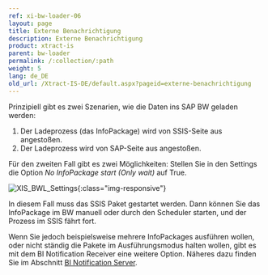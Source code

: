 ```yaml
---
ref: xi-bw-loader-06
layout: page
title: Externe Benachrichtigung
description: Externe Benachrichtigung
product: xtract-is
parent: bw-loader
permalink: /:collection/:path
weight: 5
lang: de_DE
old_url: /Xtract-IS-DE/default.aspx?pageid=externe-benachrichtigung
---
```

Prinzipiell gibt es zwei Szenarien, wie die Daten ins SAP BW geladen werden:

1. Der Ladeprozess (das InfoPackage) wird von SSIS-Seite aus angestoßen.
2. Der Ladeprozess wird von SAP-Seite aus angestoßen.

Für den zweiten Fall gibt es zwei Möglichkeiten: Stellen Sie in den Settings die Option *No InfoPackage start (Only wait)* auf True. 

![XIS_BWL_Settings](/img/content/XIS_BWL_Settings.png){:class="img-responsive"}

In diesem Fall muss das SSIS Paket gestartet werden. Dann können Sie das InfoPackage im BW manuell oder durch den Scheduler starten, und der Prozess im SSIS fährt fort.

Wenn Sie jedoch beispielsweise mehrere InfoPackages ausführen wollen, oder nicht ständig die Pakete im Ausführungsmodus halten wollen, gibt es mit dem BI Notification Receiver eine weitere Option. Näheres dazu finden Sie im Abschnitt [BI Notification Server](../bi-notification-server).

